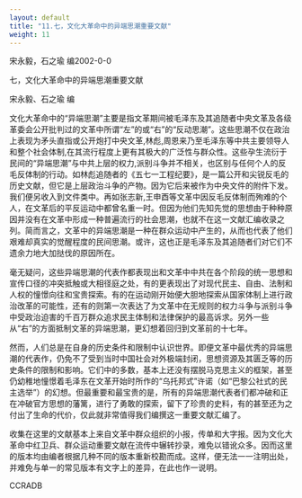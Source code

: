 ```yaml
---
layout: default
title: "11.七，文化大革命中的异端思潮重要文献"
weight: 11
---
```


宋永毅，石之瑜 编2002-0-0

七，文化大革命中的异端思潮重要文献

宋永毅、石之瑜 编

文化大革命中的“异端思潮”主要是指文革期间被毛泽东及其追随者中央文革及各级革委会公开批判过的文革中所谓“左”的或“右”的“反动思潮”。这些思潮不仅在政治上表现为矛头直指或公开炮打中央文革,林彪,周恩来乃至毛泽东等中共主要领导人和整个社会体制,在其流行程度上更有其极大的广泛性与群众性。这些孕生流衍于民间的“异端思潮”与中共上层的权力,派别斗争并不相关，也区别与任何个人的反毛反体制的行动。如林彪追随者的《五七一工程纪要》，是一篇公开和尖锐反毛的历史文献，但它是上层政治斗争的产物。因为它后来被作为中央文件的附件下发。我们便另收入到文件类中。再如张志新,王申酉等文革中因反毛反体制而殉难的个人，在文革后的平反运动中都曾名重一时。但因为他们先知先觉的思想由于种种原因并没有在文革中形成一种普遍流行的社会思潮，也就不在这一文献汇编收录之列。简而言之，文革中的异端思潮是一种在群众运动中产生的，从而也代表了他们艰难却真实的觉醒程度的民间思潮。或许，这也正是毛泽东及其追随者们对它们不遗余力地大加挞伐的原因所在。

毫无疑问，这些异端思潮的代表作都表现出和文革中中共在各个阶段的统一思想和宣传口径的冲突抵触或大相径庭之处，有的更表现出了对现代民主、自由、法制和人权的憧憬向往和宝贵探索。有的在运动刚开始便大胆地探索从国家体制上进行政治改革的可能性，还有的则第一次表达了为文革中在无规则的权力斗争与派别斗争中受政治迫害的千百万群众追求民主体制和法律保护的最高诉求。另外一些从“右”的方面抵制文革的异端思潮，更幻想着回归到文革前的十七年。

然而，人们总是在自身的历史条件和限制中认识世界。即便文革中最优秀的异端思潮的代表作，仍免不了受到当时中国社会对外极端封闭，思想资源及其匮乏等的历史条件的限制和影响。它们中的多数，基本上还没有摆脱马克思主义的框架，甚至仍幼稚地憧憬着毛泽东在文革开始时所作的“乌托邦式”许诺（如“巴黎公社式的民主选举”）的幻想。但最重要和最宝贵的是，所有的异端思潮代表者们都冲破和正在冲破官方思想的藩篱，进行了勇敢的探索，留下了珍贵的史料，有的甚至还为之付出了生命的代价，仅此就非常值得我们编撰这一重要文献汇编了。

收集在这里的文献基本上来自文革中群众组织的小报，传单和大字报。因为文化大革命中红卫兵、群众运动重要文献在流传中辗转抄录，难免以错讹众多。因而这里的版本均由编者根据几种不同的版本重新校勘而成。这样，便无法一一注明出处，并难免与单一的常见版本有文字上的差异，在此也作一说明。

CCRADB


